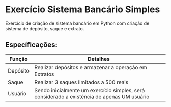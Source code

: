 # Exercício Sistema Bancário Simples
Exercício de criação de sistema bancário em Python com criação de sistema de depósito, saque e extrato. 

## Específicações:
|Função|Detalhes|
|---|---|
|Depósito|Realizar depósitos e armazenar a operação em Extratos|
|Saque|Realizar 3 saques limitados a 500 reais|
|Usuário|Sendo inicialmente um exercício simples, será considerado a existência de apenas UM usuário|
